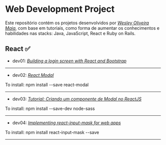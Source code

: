 # Web Development Project

Este repositório contém os projetos desenvolvidos por _[Wesley Oliveira Maia](https://www.linkedin.com/in/wesley-om/)_, com base em tutoriais, como forma de aumentar os conhecimentos e habilidades nas stacks: Java, JavaScript, React e Ruby on Rails.

## React :white_check_mark:

- dev01: _[Building a login screen with React and Bootstrap](https://supertokens.com/blog/building-a-login-screen-with-react-and-bootstrap)_
_____________

- dev02: _[React Modal](https://www.npmjs.com/package/react-modal)_

To install:
npm install --save react-modal
_____________

- dev03: _[Tutorial: Criando um componente de Modal no ReactJS](https://www.youtube.com/watch?v=xDVjbp8l96M)_

To install:
npm install --save-dev node-sass
_____________

- dev04: _[Implementing react-input-mask for web apps](https://blog.logrocket.com/implementing-react-input-mask-web-apps/)_

To install:
npm install react-input-mask --save
_____________
